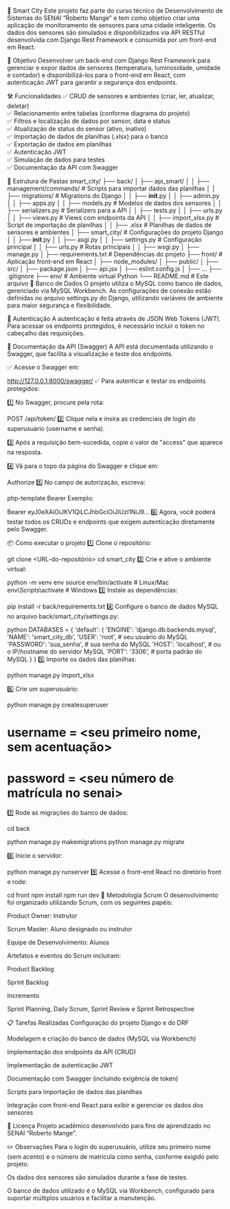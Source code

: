 📡 Smart City
Este projeto faz parte do curso técnico de Desenvolvimento de Sistemas do SENAI “Roberto Mange” e tem como objetivo criar uma aplicação de monitoramento de sensores para uma cidade inteligente. Os dados dos sensores são simulados e disponibilizados via API RESTful desenvolvida com Django Rest Framework e consumida por um front-end em React.

🚀 Objetivo
Desenvolver um back-end com Django Rest Framework para gerenciar e expor dados de sensores (temperatura, luminosidade, umidade e contador) e disponibilizá-los para o front-end em React, com autenticação JWT para garantir a segurança dos endpoints.

🛠️ Funcionalidades
✅ CRUD de sensores e ambientes (criar, ler, atualizar, deletar)<br>
✅ Relacionamento entre tabelas (conforme diagrama do projeto)<br>
✅ Filtros e localização de dados por sensor, data e status<br>
✅ Atualização de status do sensor (ativo, inativo)<br>
✅ Importação de dados de planilhas (.xlsx) para o banco<br>
✅ Exportação de dados em planilhas<br>
✅ Autenticação JWT<br>
✅ Simulação de dados para testes<br>
✅ Documentação da API com Swagger

📂 Estrutura de Pastas
smart_city/
├── back/
│   ├── api_smart/
│   │   ├── management/commands/      # Scripts para importar dados das planilhas
│   │   ├── migrations/               # Migrations do Django
│   │   ├── __init__.py
│   │   ├── admin.py
│   │   ├── apps.py
│   │   ├── models.py                 # Modelos de dados dos sensores
│   │   ├── serializers.py            # Serializers para a API
│   │   ├── tests.py
│   │   ├── urls.py
│   │   ├── views.py                  # Views com endpoints da API
│   │   ├── import_xlsx.py            # Script de importação de planilhas
│   │   ├── <dados>.xlsx              # Planilhas de dados de sensores e ambientes
│   ├── smart_city/                   # Configurações do projeto Django
│   │   ├── __init__.py
│   │   ├── asgi.py
│   │   ├── settings.py               # Configuração principal
│   │   ├── urls.py                   # Rotas principais
│   │   ├── wsgi.py
│   ├── manage.py
│   ├── requirements.txt              # Dependências do projeto
├── front/                            # Aplicação front-end em React
│   ├── node_modules/
│   ├── public/
│   ├── src/
│   ├── package.json
│   ├── api.jsx
│   ├── eslint.config.js
│   ├── ...
├── .gitignore
├── env/                              # Ambiente virtual Python
└── README.md                         # Este arquivo
💾 Banco de Dados
O projeto utiliza o MySQL como banco de dados, gerenciado via MySQL Workbench. As configurações de conexão estão definidas no arquivo settings.py do Django, utilizando variáveis de ambiente para maior segurança e flexibilidade.

🔐 Autenticação
A autenticação é feita através de JSON Web Tokens (JWT). Para acessar os endpoints protegidos, é necessário incluir o token no cabeçalho das requisições.

📑 Documentação da API (Swagger)
A API está documentada utilizando o Swagger, que facilita a visualização e teste dos endpoints.

✅ Acesse o Swagger em:

http://127.0.0.1:8000/swagger/
✅ Para autenticar e testar os endpoints protegidos:

1️⃣ No Swagger, procure pela rota:

POST /api/token/
2️⃣ Clique nela e insira as credenciais de login do superusuário (username e senha).

3️⃣ Após a requisição bem-sucedida, copie o valor de "access" que aparece na resposta.

4️⃣ Vá para o topo da página do Swagger e clique em:

Authorize
5️⃣ No campo de autorização, escreva:

php-template
Bearer <chaveDeAcesso>
Exemplo:

Bearer eyJ0eXAiOiJKV1QiLCJhbGciOiJIUzI1NiJ9...
6️⃣ Agora, você poderá testar todos os CRUDs e endpoints que exigem autenticação diretamente pelo Swagger.

📦 Como executar o projeto
1️⃣ Clone o repositório:

git clone <URL-do-repositório>
cd smart_city
2️⃣ Crie e ative o ambiente virtual:

python -m venv env
source env/bin/activate  # Linux/Mac
env\Scripts\activate     # Windows
3️⃣ Instale as dependências:

pip install -r back/requirements.txt
4️⃣ Configure o banco de dados MySQL no arquivo back/smart_city/settings.py:

python
DATABASES = {
    'default': {
        'ENGINE': 'django.db.backends.mysql',
        'NAME': 'smart_city_db',
        'USER': 'root',  # seu usuário do MySQL
        'PASSWORD': 'sua_senha',  # sua senha do MySQL
        'HOST': 'localhost',      # ou o IP/hostname do servidor MySQL
        'PORT': '3306',           # porta padrão do MySQL
    }
}
5️⃣   Importe os dados das planilhas:

python manage.py import_xlsx 


6️⃣ Crie um superusuário:

python manage.py createsuperuser
# username = <seu primeiro nome, sem acentuação>
# password = <seu número de matrícula no senai>
7️⃣ Rode as migrações do banco de dados:

cd back

python manage.py makemigrations
python manage.py migrate

8️⃣ Inicie o servidor:

python manage.py runserver
9️⃣ Acesse o front-end React no diretório front e rode:

cd front
npm install
npm run dev
🧩 Metodologia Scrum
O desenvolvimento foi organizado utilizando Scrum, com os seguintes papéis:

Product Owner: Instrutor

Scrum Master: Aluno designado ou instrutor

Equipe de Desenvolvimento: Alunos

Artefatos e eventos do Scrum incluíram:

Product Backlog

Sprint Backlog

Incremento

Sprint Planning, Daily Scrum, Sprint Review e Sprint Retrospective

📋 Tarefas Realizadas
Configuração do projeto Django e do DRF

Modelagem e criação do banco de dados (MySQL via Workbench)

Implementação dos endpoints da API (CRUD)

Implementação de autenticação JWT

Documentação com Swagger (incluindo exigência de token)

Scripts para importação de dados das planilhas

Integração com front-end React para exibir e gerenciar os dados dos sensores

📑 Licença
Projeto acadêmico desenvolvido para fins de aprendizado no SENAI “Roberto Mange”.

✏️ Observações
Para o login do superusuário, utilize seu primeiro nome (sem acento) e o número de matrícula como senha, conforme exigido pelo projeto.

Os dados dos sensores são simulados durante a fase de testes.

O banco de dados utilizado é o MySQL via Workbench, configurado para suportar múltiplos usuários e facilitar a manutenção.











